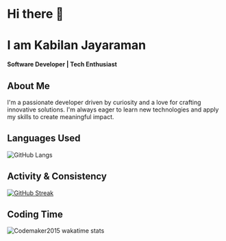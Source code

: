 # Hi there 👋 

# I am Kabilan Jayaraman

**Software Developer | Tech Enthusiast**

##  About Me

I'm a passionate developer driven by curiosity and a love for crafting innovative solutions. I'm always eager to learn new technologies and apply my skills to create meaningful impact.

##  Languages Used

![GitHub Langs](https://github-readme-stats.vercel.app/api/top-langs/?username=kabil-jayaram&layout=compact&theme=radical)

##  Activity & Consistency

[![GitHub Streak](https://github-readme-streak-stats.herokuapp.com?user=kabil-jayaram&theme=blueberry&date_format=M%20j%5B%2C%20Y%5D)](https://git.io/streak-stats)

##  Coding Time

![Codemaker2015 wakatime stats](https://github-readme-stats.vercel.app/api/wakatime?username=kabil_jayaram&layout=compact&theme=blue-green&langs_count=4)


<!--
**kabil-jayaram/kabil-jayaram** is a ✨ _special_ ✨ repository because its `README.md` (this file) appears on your GitHub profile.

Here are some ideas to get you started:

- 🔭 I’m currently working on ...
- 🌱 I’m currently learning ...
- 👯 I’m looking to collaborate on ...
- 🤔 I’m looking for help with ...
- 💬 Ask me about ...
- 📫 How to reach me: ...
- 😄 Pronouns: ...
- ⚡ Fun fact: ...
-->
